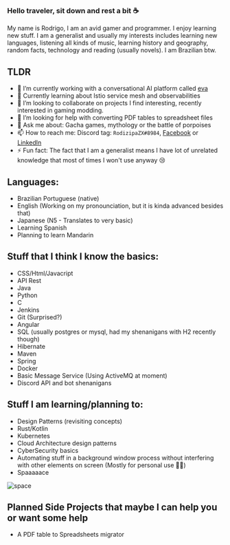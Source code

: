 ### Hello traveler, sit down and rest a bit ☕

My name is Rodrigo, I am an avid gamer and programmer. I enjoy learning new stuff. I am a generalist and usually my interests includes learning new languages, listening all kinds of music, learning history and geography, random facts, technology and reading (usually novels). I am Brazilian btw.

## TLDR
- 🔭 I’m currently working with a conversational AI platform called [eva](https://eva.bot)
- 🌱 Currently learning about Istio service mesh and observabilities
- 👯 I’m looking to collaborate on projects I find interesting, recently interested in gaming modding.
- 🤔 I’m looking for help with converting PDF tables to spreadsheet files
- 💬 Ask me about: Gacha games, mythology or the battle of porpoises
- 📫 How to reach me: Discord tag: `RodizipaZX#8984`, [Facebook](https://facebook.com/rodizipa) or [LinkedIn](https://www.linkedin.com/in/rodizipa/)
- ⚡ Fun fact: The fact that I am a generalist means I have lot of unrelated knowledge that most of times I won't use anyway 😢

## Languages:
- Brazilian Portuguese (native)
- English (Working on my pronounciation, but it is kinda advanced besides that)
- Japanese (N5 - Translates to very basic)
- Learning Spanish
- Planning to learn Mandarin

## Stuff that I think I know the basics:
- CSS/Html/Javacript
- API Rest
- Java
- Python
- C
- Jenkins
- Git (Surprised?)
- Angular
- SQL (usually postgres or mysql, had my shenanigans with H2 recently though)
- Hibernate
- Maven
- Spring
- Docker
- Basic Message Service (Using ActiveMQ at moment)
- Discord API and bot shenanigans

## Stuff I am learning/planning to:
- Design Patterns (revisiting concepts)
- Rust/Kotlin
- Kubernetes
- Cloud Architecture design patterns
- CyberSecurity basics
- Automating stuff in a background window process without interfering with other elements on screen (Mostly for personal use 🐱‍👤)
- Spaaaaace

![space](https://c.tenor.com/Bn7v4GVBvfkAAAAC/space-core.gif)

## Planned Side Projects that maybe I can help you or want some help
- A PDF table to Spreadsheets migrator
